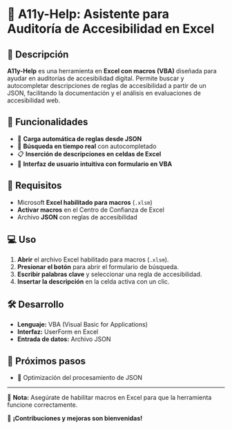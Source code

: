 # 📌 A11y-Help: Asistente para Auditoría de Accesibilidad en Excel

## 📖 Descripción
**A11y-Help** es una herramienta en **Excel con macros (VBA)** diseñada para ayudar en auditorías de accesibilidad digital. Permite buscar y autocompletar descripciones de reglas de accesibilidad a partir de un JSON, facilitando la documentación y el análisis en evaluaciones de accesibilidad web.

## 🚀 Funcionalidades
- 📂 **Carga automática de reglas desde JSON**
- 🔎 **Búsqueda en tiempo real** con autocompletado
- 📋 **Inserción de descripciones en celdas de Excel**
- 🎨 **Interfaz de usuario intuitiva con formulario en VBA**

## 🔧 Requisitos
- Microsoft **Excel habilitado para macros** (`.xlsm`)
- **Activar macros** en el Centro de Confianza de Excel
- Archivo **JSON** con reglas de accesibilidad

## 💻 Uso
1. **Abrir** el archivo Excel habilitado para macros (`.xlsm`).
2. **Presionar el botón** para abrir el formulario de búsqueda.
3. **Escribir palabras clave** y seleccionar una regla de accesibilidad.
4. **Insertar la descripción** en la celda activa con un clic.

## 🛠️ Desarrollo
- **Lenguaje:** VBA (Visual Basic for Applications)
- **Interfaz:** UserForm en Excel
- **Entrada de datos:** Archivo JSON

## 📌 Próximos pasos
- 🔄 Optimización del procesamiento de JSON

---

📢 **Nota:** Asegúrate de habilitar macros en Excel para que la herramienta funcione correctamente.

🚀 **¡Contribuciones y mejoras son bienvenidas!**

